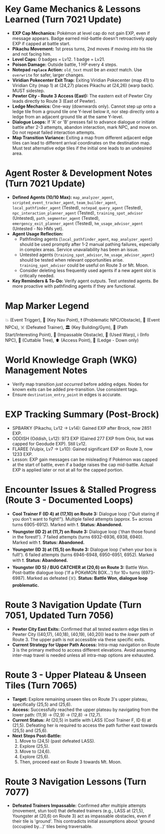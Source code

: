 # Key Game Mechanics & Lessons Learned (Turn 7021 Update)
*   **EXP Cap Mechanics:** Pokémon at level cap do not gain EXP, even if message appears. Badge earned mid-battle doesn't retroactively apply EXP if capped at battle start.
*   **Pikachu Movement:** 1st press turns, 2nd moves if moving *into* his tile and not facing him.
*   **Level Caps:** 0 badges = Lv12. 1 badge = Lv21.
*   **Poison Damage:** Outside battle, 1 HP every 4 steps.
*   **Notepad `replace` Action:** `old_text` must be an *exact* match. Use `overwrite` for safer, larger changes.
*   **Viridian Pokecenter Exit Trap:** Exiting Viridian Pokecenter (map 41) to Viridian City (map 1) at (24,27) places Pikachu at (24,26) (warp back). MUST sidestep.
*   **Pewter City - Route 3 Access (East):** The eastern exit of Pewter City leads directly to Route 3 (East of Pewter).
*   **Ledge Mechanics:** One-way (downwards only). Cannot step *up* onto a ledge tile from a ground tile one Y-level below it, nor step directly onto a ledge from an adjacent ground tile at the same Y-level.
*   **Dialogue Loops:** If 'A' or 'B' presses fail to advance dialogue or initiate battle after 2-3 attempts, abandon interaction, mark NPC, and move on. Do not repeat failed interaction attempts.
*   **Map Transition Variance:** Exiting a map from different adjacent edge tiles can lead to different arrival coordinates on the destination map. Must test alternative edge tiles if the initial one leads to an undesired area.

# Agent Roster & Development Notes (Turn 7021 Update)
*   **Defined Agents (10/10 Max):** `map_analyzer_agent`, `scripted_event_tracker_agent`, `team_builder_agent`, `local_pathfinder_agent` (Tested), `notepad_query_agent` (Tested), `npc_interaction_planner_agent` (Tested), `training_spot_advisor` (Untested), `path_segmenter_agent` (Tested), `emergency_exit_planner_agent` (Tested), `hm_usage_advisor_agent` (Untested - No HMs yet).
*   **Agent Usage Reflection:**
    *   Pathfinding agents (`local_pathfinder_agent`, `map_analyzer_agent`) should be used promptly after 1-2 manual pathing failures, especially in complex areas. Service unavailability has been an issue.
    *   Untested agents (`training_spot_advisor`, `hm_usage_advisor_agent`) should be tested when relevant opportunities arise. `training_spot_advisor` could be useful on Route 3 or Mt. Moon.
    *   Consider deleting less frequently used agents if a new agent slot is critically needed.
*   **Key Reminders & To-Do:** Verify agent outputs. Test untested agents. Be more proactive with pathfinding agents if they are functional.

# Map Marker Legend
💥 (Event Trigger), 🎯 (Key Nav Point), ❗ (Problematic NPC/Obstacle), 💁 (Event NPCs), ☠️ (Defeated Trainer), 🏛️ (Key Building/Gym), 📍 (Path Start/Interesting Point), 🧱 (Impassable Obstacle), 🚪 (Used Warp), ℹ️ (Info NPC), 🌱 (Cuttable Tree), ⬆️ (Access Point), 🚧 (Ledge - Down only)

# World Knowledge Graph (WKG) Management Notes
*   Verify map transition *just occurred* before adding edges. Nodes for known exits can be added pre-transition. Use consistent tags.
*   Ensure `destination_entry_point` in edges is accurate.

# EXP Tracking Summary (Post-Brock)
*   SPBARKY (Pikachu, Lv12 -> Lv14): Gained EXP after Brock, now 2851 EXP.
*   ODDISH (Oddish, Lv12): 973 EXP (Gained 277 EXP from Onix, but was capped for Geodude EXP). Still Lv12.
*   FLAREE (Vulpix, Lv7 -> Lv10): Gained significant EXP on Route 3, now 1233 EXP.
*   Lesson: EXP gain messages can be misleading if Pokémon was capped at the start of battle, even if a badge raises the cap mid-battle. Actual EXP is applied later or not at all for the capped portion.

# Encounter Issues & Stalled Progress (Route 3 - Documented Loops)
*   **Cool Trainer F (ID 4) at (17,10) on Route 3:** Dialogue loop ("Quit staring if you don't want to fight!"). Multiple failed attempts (approx. 5+ across turns 6905-6912). Marked with ❗. **Status: Abandoned.**
*   **Youngster (ID 2) at (11,7) on Route 3:** Dialogue loop ('than those found in the forest!'). 7 failed attempts (turns 6932-6936, 6938, 6940). Marked with ❗. **Status: Abandoned.**
*   **Youngster (ID 3) at (15,5) on Route 3:** Dialogue loop ('when your box is full!'). 6 failed attempts (turns 6946-6948, 6950-6951, 6952). Marked with ❗. **Status: Abandoned.**
*   **Youngster (ID 5) / BUG CATCHER at (20,6) on Route 3:** Battle Won. Post-battle dialogue loop ('If a POKéMON BOX...') for 10+ turns (6973-6987). Marked as defeated (☠️). **Status: Battle Won, dialogue loop problematic.**

# Route 3 Navigation Update (Turn 7051, Updated Turn 7056)
*   **Pewter City East Exits:** Confirmed that all tested eastern edge tiles in Pewter City ((40,17), (40,18), (40,19), (40,20)) lead to the *lower path* of Route 3. The upper path is not accessible via these specific exits.
*   **Current Strategy for Upper Path Access:** Intra-map navigation on Route 3 is the primary method to access different elevations. Avoid assuming inter-map travel is needed unless all intra-map options are exhausted.

# Route 3 - Upper Plateau & Unseen Tiles (Turn 7065)
*   **Target:** Explore remaining unseen tiles on Route 3's upper plateau, specifically (25,5) and (25,6).
*   **Access:** Successfully reached the upper plateau by navigating from the lower path: (11,9) -> (12,9) -> (12,8) -> (12,7).
*   **Current Status:** At (20,5) in battle with LASS (Cool Trainer F, ID 6) at (21,5). Defeating her is required to access the path further east towards (25,5) and (25,6).
*   **Next Steps Post-Battle:**
    1.  Move to (24,5) (past defeated LASS).
    2.  Explore (25,5).
    3.  Move to (24,6).
    4.  Explore (25,6).
    5.  Then, proceed east on Route 3 towards Mt. Moon.

# Route 3 Navigation Lessons (Turn 7077)
*   **Defeated Trainers Impassable:** Confirmed after multiple attempts (movement, stun tool) that defeated trainers (e.g., LASS at (21,5), Youngster at (20,6) on Route 3) act as impassable obstacles, even if their tile is 'ground'. This contradicts initial assumptions about 'ground (occupied by...)' tiles being traversable.